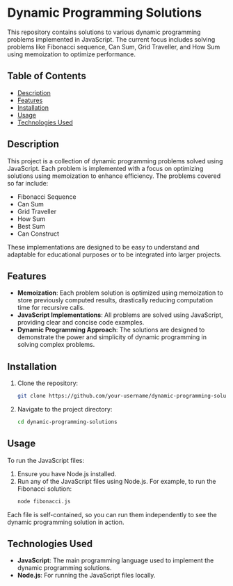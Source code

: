 # Dynamic Programming Solutions

This repository contains solutions to various dynamic programming problems implemented in JavaScript. The current focus includes solving problems like Fibonacci sequence, Can Sum, Grid Traveller, and How Sum using memoization to optimize performance.

## Table of Contents

- [Description](#description)
- [Features](#features)
- [Installation](#installation)
- [Usage](#usage)
- [Technologies Used](#technologies-used)

## Description

This project is a collection of dynamic programming problems solved using JavaScript. Each problem is implemented with a focus on optimizing solutions using memoization to enhance efficiency. The problems covered so far include:

- Fibonacci Sequence
- Can Sum
- Grid Traveller
- How Sum
- Best Sum
- Can Construct

These implementations are designed to be easy to understand and adaptable for educational purposes or to be integrated into larger projects.

## Features

- **Memoization**: Each problem solution is optimized using memoization to store previously computed results, drastically reducing computation time for recursive calls.
- **JavaScript Implementations**: All problems are solved using JavaScript, providing clear and concise code examples.
- **Dynamic Programming Approach**: The solutions are designed to demonstrate the power and simplicity of dynamic programming in solving complex problems.

## Installation

1. Clone the repository:
   ```bash
   git clone https://github.com/your-username/dynamic-programming-solutions.git
2. Navigate to the project directory:
   ```bash
   cd dynamic-programming-solutions
## Usage
To run the JavaScript files:
1. Ensure you have Node.js installed.
2. Run any of the JavaScript files using Node.js. For example, to run the Fibonacci solution:
   ```bash
   node fibonacci.js
Each file is self-contained, so you can run them independently to see the dynamic programming solution in action.
## Technologies Used

- **JavaScript**: The main programming language used to implement the dynamic programming solutions.
- **Node.js**: For running the JavaScript files locally.
